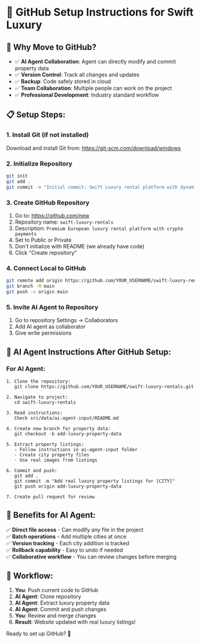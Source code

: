 # 🚀 GitHub Setup Instructions for Swift Luxury

## 🎯 Why Move to GitHub?
- ✅ **AI Agent Collaboration**: Agent can directly modify and commit property data
- ✅ **Version Control**: Track all changes and updates
- ✅ **Backup**: Code safely stored in cloud
- ✅ **Team Collaboration**: Multiple people can work on the project
- ✅ **Professional Development**: Industry standard workflow

## 📋 Setup Steps:

### 1. Install Git (if not installed)
Download and install Git from: https://git-scm.com/download/windows

### 2. Initialize Repository
```bash
git init
git add .
git commit -m "Initial commit: Swift Luxury rental platform with dynamic city system"
```

### 3. Create GitHub Repository
1. Go to: https://github.com/new
2. Repository name: `swift-luxury-rentals`
3. Description: `Premium European luxury rental platform with crypto payments`
4. Set to Public or Private
5. Don't initialize with README (we already have code)
6. Click "Create repository"

### 4. Connect Local to GitHub
```bash
git remote add origin https://github.com/YOUR_USERNAME/swift-luxury-rentals.git
git branch -M main
git push -u origin main
```

### 5. Invite AI Agent to Repository
1. Go to repository Settings → Collaborators
2. Add AI agent as collaborator
3. Give write permissions

## 🤖 AI Agent Instructions After GitHub Setup:

### For AI Agent:
```
1. Clone the repository:
   git clone https://github.com/YOUR_USERNAME/swift-luxury-rentals.git

2. Navigate to project:
   cd swift-luxury-rentals

3. Read instructions:
   Check src/data/ai-agent-input/README.md

4. Create new branch for property data:
   git checkout -b add-luxury-property-data

5. Extract property listings:
   - Follow instructions in ai-agent-input folder
   - Create city property files
   - Use real images from listings

6. Commit and push:
   git add .
   git commit -m "Add real luxury property listings for [CITY]"
   git push origin add-luxury-property-data

7. Create pull request for review
```

## 🎯 Benefits for AI Agent:

✅ **Direct file access** - Can modify any file in the project  
✅ **Batch operations** - Add multiple cities at once  
✅ **Version tracking** - Each city addition is tracked  
✅ **Rollback capability** - Easy to undo if needed  
✅ **Collaborative workflow** - You can review changes before merging  

## 🔄 Workflow:
1. **You**: Push current code to GitHub
2. **AI Agent**: Clone repository  
3. **AI Agent**: Extract luxury property data
4. **AI Agent**: Commit and push changes
5. **You**: Review and merge changes
6. **Result**: Website updated with real luxury listings!

Ready to set up GitHub? 🚀

